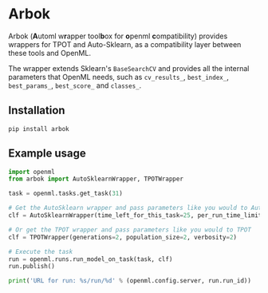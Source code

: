 # Arbok

Arbok (**A**utoml w**r**apper tool**b**ox for **o**penml **c**ompatibility) provides wrappers 
for TPOT and Auto-Sklearn, as a compatibility layer between these tools and OpenML.

The wrapper extends Sklearn's `BaseSearchCV` and provides all the internal parameters that OpenML needs, such as 
`cv_results_`, `best_index_`, `best_params_`, `best_score_` and `classes_`.

## Installation
```
pip install arbok
```

## Example usage
```python
import openml
from arbok import AutoSklearnWrapper, TPOTWrapper

task = openml.tasks.get_task(31)

# Get the AutoSklearn wrapper and pass parameters like you would to AutoSklearn
clf = AutoSklearnWrapper(time_left_for_this_task=25, per_run_time_limit=5)

# Or get the TPOT wrapper and pass parameters like you would to TPOT
clf = TPOTWrapper(generations=2, population_size=2, verbosity=2)

# Execute the task
run = openml.runs.run_model_on_task(task, clf)
run.publish()

print('URL for run: %s/run/%d' % (openml.config.server, run.run_id))
```